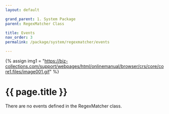 ```yaml
---
layout: default

grand_parent: 1. System Package
parent: RegexMatcher Class

title: Events
nav_order: 3
permalink: /package/system/regexmatcher/events

---
```

{% assign img1 = "https://biz-collections.com/support/webpages/html/onlinemanual/browser/crs/core/core1.files/image001.gif" %}


# {{ page.title }}

There are no events defined in the RegexMatcher class.